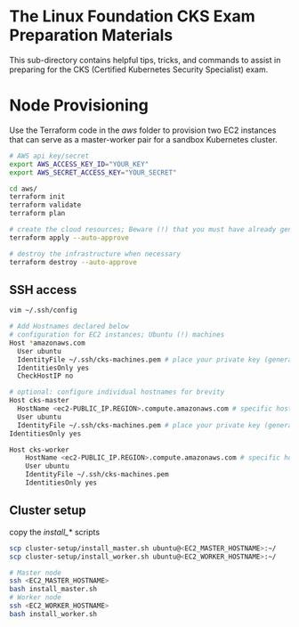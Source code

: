 # The Linux Foundation CKS Exam Preparation Materials
This sub-directory contains helpful tips, tricks, and commands to assist in preparing for the CKS (Certified Kubernetes Security Specialist) exam.

# Node Provisioning
Use the Terraform code in the *aws* folder to provision two EC2 instances that can serve as a master-worker pair for a sandbox Kubernetes cluster.
```bash
# AWS api key/secret
export AWS_ACCESS_KEY_ID="YOUR_KEY"
export AWS_SECRET_ACCESS_KEY="YOUR_SECRET"

cd aws/
terraform init
terraform validate
terraform plan

# create the cloud resources; Beware (!) that you must have already generated a Key pair 'cks-machines' via the AWS console: EC2 > Networking > Key pairs
terraform apply --auto-approve

# destroy the infrastructure when necessary
terraform destroy --auto-approve
```

## SSH access
```bash
vim ~/.ssh/config

# Add Hostnames declared below
# configuration for EC2 instances; Ubuntu (!) machines
Host *amazonaws.com
  User ubuntu
  IdentityFile ~/.ssh/cks-machines.pem # place your private key (generated via the AWS console) in the .ssh/ sub-directory
  IdentitiesOnly yes
  CheckHostIP no

# optional: configure individual hostnames for brevity
Host cks-master
  HostName <ec2-PUBLIC_IP.REGION>.compute.amazonaws.com # specific hostname for brevity, ! changes w/ every instance stop/start
  User ubuntu
  IdentityFile ~/.ssh/cks-machines.pem # place your private key (generated via the AWS console) in the .ssh/ sub-directory
IdentitiesOnly yes

Host cks-worker
	HostName <ec2-PUBLIC_IP.REGION>.compute.amazonaws.com # specific hostname for brevity, ! changes w/ every instance stop/start
	User ubuntu
	IdentityFile ~/.ssh/cks-machines.pem
	IdentitiesOnly yes
```

## Cluster setup
copy the *install_** scripts
```bash
scp cluster-setup/install_master.sh ubuntu@<EC2_MASTER_HOSTNAME>:~/
scp cluster-setup/install_worker.sh ubuntu@<EC2_WORKER_HOSTNAME>:~/

# Master node
ssh <EC2_MASTER_HOSTNAME>
bash install_master.sh
# Worker node
ssh <EC2_WORKER_HOSTNAME>
bash install_worker.sh
```
